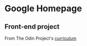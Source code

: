 # Google Homepage
## Front-end project
From The Odin Project's [curriculum](http://www.theodinproject.com/web-development-101/html-css)